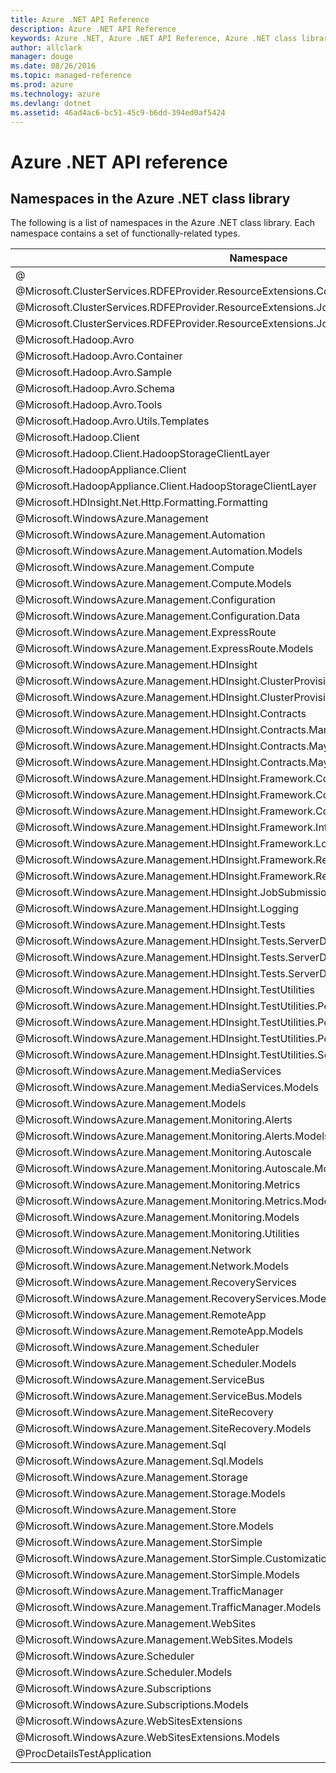 ```yaml
---
title: Azure .NET API Reference 
description: Azure .NET API Reference 
keywords: Azure .NET, Azure .NET API Reference, Azure .NET class library
author: allclark
manager: douge
ms.date: 08/26/2016
ms.topic: managed-reference
ms.prod: azure
ms.technology: azure
ms.devlang: dotnet
ms.assetid: 46ad4ac6-bc51-45c9-b6dd-394ed0af5424
---
```


# Azure .NET API reference

## Namespaces in the Azure .NET class library ##

The following is a list of namespaces in the Azure .NET class library. Each namespace contains a set of functionally-related types.

<table class="table table-bordered table-striped table-condensed">
<thead>
   <tr>
      <th>Namespace</th>
      <th>Description</th>
   </tr>
</thead>
<tr>
   <td>@</td>
   <td>
    </td>
</tr>
<tr>
   <td>@Microsoft.ClusterServices.RDFEProvider.ResourceExtensions.Common.Models</td>
   <td>
    </td>
</tr>
<tr>
   <td>@Microsoft.ClusterServices.RDFEProvider.ResourceExtensions.JobSubmission</td>
   <td>
    </td>
</tr>
<tr>
   <td>@Microsoft.ClusterServices.RDFEProvider.ResourceExtensions.JobSubmission.Models</td>
   <td>
    </td>
</tr>
<tr>
   <td>@Microsoft.Hadoop.Avro</td>
   <td>
    </td>
</tr>
<tr>
   <td>@Microsoft.Hadoop.Avro.Container</td>
   <td>
    </td>
</tr>
<tr>
   <td>@Microsoft.Hadoop.Avro.Sample</td>
   <td>
    </td>
</tr>
<tr>
   <td>@Microsoft.Hadoop.Avro.Schema</td>
   <td>
    </td>
</tr>
<tr>
   <td>@Microsoft.Hadoop.Avro.Tools</td>
   <td>
    </td>
</tr>
<tr>
   <td>@Microsoft.Hadoop.Avro.Utils.Templates</td>
   <td>
    </td>
</tr>
<tr>
   <td>@Microsoft.Hadoop.Client</td>
   <td>
    </td>
</tr>
<tr>
   <td>@Microsoft.Hadoop.Client.HadoopStorageClientLayer</td>
   <td>
    </td>
</tr>
<tr>
   <td>@Microsoft.HadoopAppliance.Client</td>
   <td>
    </td>
</tr>
<tr>
   <td>@Microsoft.HadoopAppliance.Client.HadoopStorageClientLayer</td>
   <td>
    </td>
</tr>
<tr>
   <td>@Microsoft.HDInsight.Net.Http.Formatting.Formatting</td>
   <td>
    </td>
</tr>
<tr>
   <td>@Microsoft.WindowsAzure.Management</td>
   <td>
    </td>
</tr>
<tr>
   <td>@Microsoft.WindowsAzure.Management.Automation</td>
   <td>
    </td>
</tr>
<tr>
   <td>@Microsoft.WindowsAzure.Management.Automation.Models</td>
   <td>
    </td>
</tr>
<tr>
   <td>@Microsoft.WindowsAzure.Management.Compute</td>
   <td>
    </td>
</tr>
<tr>
   <td>@Microsoft.WindowsAzure.Management.Compute.Models</td>
   <td>
    </td>
</tr>
<tr>
   <td>@Microsoft.WindowsAzure.Management.Configuration</td>
   <td>
    </td>
</tr>
<tr>
   <td>@Microsoft.WindowsAzure.Management.Configuration.Data</td>
   <td>
    </td>
</tr>
<tr>
   <td>@Microsoft.WindowsAzure.Management.ExpressRoute</td>
   <td>
    </td>
</tr>
<tr>
   <td>@Microsoft.WindowsAzure.Management.ExpressRoute.Models</td>
   <td>
    </td>
</tr>
<tr>
   <td>@Microsoft.WindowsAzure.Management.HDInsight</td>
   <td>
    </td>
</tr>
<tr>
   <td>@Microsoft.WindowsAzure.Management.HDInsight.ClusterProvisioning</td>
   <td>
    </td>
</tr>
<tr>
   <td>@Microsoft.WindowsAzure.Management.HDInsight.ClusterProvisioning.Data</td>
   <td>
    </td>
</tr>
<tr>
   <td>@Microsoft.WindowsAzure.Management.HDInsight.Contracts</td>
   <td>
    </td>
</tr>
<tr>
   <td>@Microsoft.WindowsAzure.Management.HDInsight.Contracts.March2013</td>
   <td>
    </td>
</tr>
<tr>
   <td>@Microsoft.WindowsAzure.Management.HDInsight.Contracts.May2013</td>
   <td>
    </td>
</tr>
<tr>
   <td>@Microsoft.WindowsAzure.Management.HDInsight.Contracts.May2014</td>
   <td>
    </td>
</tr>
<tr>
   <td>@Microsoft.WindowsAzure.Management.HDInsight.Framework.Core</td>
   <td>
    </td>
</tr>
<tr>
   <td>@Microsoft.WindowsAzure.Management.HDInsight.Framework.Core.Library.WebRequest</td>
   <td>
    </td>
</tr>
<tr>
   <td>@Microsoft.WindowsAzure.Management.HDInsight.Framework.Core.Retries</td>
   <td>
    </td>
</tr>
<tr>
   <td>@Microsoft.WindowsAzure.Management.HDInsight.Framework.Internal</td>
   <td>
    </td>
</tr>
<tr>
   <td>@Microsoft.WindowsAzure.Management.HDInsight.Framework.Logging</td>
   <td>
    </td>
</tr>
<tr>
   <td>@Microsoft.WindowsAzure.Management.HDInsight.Framework.Rest</td>
   <td>
    </td>
</tr>
<tr>
   <td>@Microsoft.WindowsAzure.Management.HDInsight.Framework.Rest.CodeGen</td>
   <td>
    </td>
</tr>
<tr>
   <td>@Microsoft.WindowsAzure.Management.HDInsight.JobSubmission</td>
   <td>
    </td>
</tr>
<tr>
   <td>@Microsoft.WindowsAzure.Management.HDInsight.Logging</td>
   <td>
    </td>
</tr>
<tr>
   <td>@Microsoft.WindowsAzure.Management.HDInsight.Tests</td>
   <td>
    </td>
</tr>
<tr>
   <td>@Microsoft.WindowsAzure.Management.HDInsight.Tests.ServerDataObjects</td>
   <td>
    </td>
</tr>
<tr>
   <td>@Microsoft.WindowsAzure.Management.HDInsight.Tests.ServerDataObjects.Rdfe</td>
   <td>
    </td>
</tr>
<tr>
   <td>@Microsoft.WindowsAzure.Management.HDInsight.Tests.ServerDataObjects.RdfeE</td>
   <td>
    </td>
</tr>
<tr>
   <td>@Microsoft.WindowsAzure.Management.HDInsight.TestUtilities</td>
   <td>
    </td>
</tr>
<tr>
   <td>@Microsoft.WindowsAzure.Management.HDInsight.TestUtilities.PowerShellTestAbstraction.Concreates</td>
   <td>
    </td>
</tr>
<tr>
   <td>@Microsoft.WindowsAzure.Management.HDInsight.TestUtilities.PowerShellTestAbstraction.Disposable</td>
   <td>
    </td>
</tr>
<tr>
   <td>@Microsoft.WindowsAzure.Management.HDInsight.TestUtilities.PowerShellTestAbstraction.Interfaces</td>
   <td>
    </td>
</tr>
<tr>
   <td>@Microsoft.WindowsAzure.Management.HDInsight.TestUtilities.ServerDataObjects</td>
   <td>
    </td>
</tr>
<tr>
   <td>@Microsoft.WindowsAzure.Management.MediaServices</td>
   <td>
    </td>
</tr>
<tr>
   <td>@Microsoft.WindowsAzure.Management.MediaServices.Models</td>
   <td>
    </td>
</tr>
<tr>
   <td>@Microsoft.WindowsAzure.Management.Models</td>
   <td>
    </td>
</tr>
<tr>
   <td>@Microsoft.WindowsAzure.Management.Monitoring.Alerts</td>
   <td>
    </td>
</tr>
<tr>
   <td>@Microsoft.WindowsAzure.Management.Monitoring.Alerts.Models</td>
   <td>
    </td>
</tr>
<tr>
   <td>@Microsoft.WindowsAzure.Management.Monitoring.Autoscale</td>
   <td>
    </td>
</tr>
<tr>
   <td>@Microsoft.WindowsAzure.Management.Monitoring.Autoscale.Models</td>
   <td>
    </td>
</tr>
<tr>
   <td>@Microsoft.WindowsAzure.Management.Monitoring.Metrics</td>
   <td>
    </td>
</tr>
<tr>
   <td>@Microsoft.WindowsAzure.Management.Monitoring.Metrics.Models</td>
   <td>
    </td>
</tr>
<tr>
   <td>@Microsoft.WindowsAzure.Management.Monitoring.Models</td>
   <td>
    </td>
</tr>
<tr>
   <td>@Microsoft.WindowsAzure.Management.Monitoring.Utilities</td>
   <td>
    </td>
</tr>
<tr>
   <td>@Microsoft.WindowsAzure.Management.Network</td>
   <td>
    </td>
</tr>
<tr>
   <td>@Microsoft.WindowsAzure.Management.Network.Models</td>
   <td>
    </td>
</tr>
<tr>
   <td>@Microsoft.WindowsAzure.Management.RecoveryServices</td>
   <td>
    </td>
</tr>
<tr>
   <td>@Microsoft.WindowsAzure.Management.RecoveryServices.Models</td>
   <td>
    </td>
</tr>
<tr>
   <td>@Microsoft.WindowsAzure.Management.RemoteApp</td>
   <td>
    </td>
</tr>
<tr>
   <td>@Microsoft.WindowsAzure.Management.RemoteApp.Models</td>
   <td>
    </td>
</tr>
<tr>
   <td>@Microsoft.WindowsAzure.Management.Scheduler</td>
   <td>
    </td>
</tr>
<tr>
   <td>@Microsoft.WindowsAzure.Management.Scheduler.Models</td>
   <td>
    </td>
</tr>
<tr>
   <td>@Microsoft.WindowsAzure.Management.ServiceBus</td>
   <td>
    </td>
</tr>
<tr>
   <td>@Microsoft.WindowsAzure.Management.ServiceBus.Models</td>
   <td>
    </td>
</tr>
<tr>
   <td>@Microsoft.WindowsAzure.Management.SiteRecovery</td>
   <td>
    </td>
</tr>
<tr>
   <td>@Microsoft.WindowsAzure.Management.SiteRecovery.Models</td>
   <td>
    </td>
</tr>
<tr>
   <td>@Microsoft.WindowsAzure.Management.Sql</td>
   <td>
    </td>
</tr>
<tr>
   <td>@Microsoft.WindowsAzure.Management.Sql.Models</td>
   <td>
    </td>
</tr>
<tr>
   <td>@Microsoft.WindowsAzure.Management.Storage</td>
   <td>
    </td>
</tr>
<tr>
   <td>@Microsoft.WindowsAzure.Management.Storage.Models</td>
   <td>
    </td>
</tr>
<tr>
   <td>@Microsoft.WindowsAzure.Management.Store</td>
   <td>
    </td>
</tr>
<tr>
   <td>@Microsoft.WindowsAzure.Management.Store.Models</td>
   <td>
    </td>
</tr>
<tr>
   <td>@Microsoft.WindowsAzure.Management.StorSimple</td>
   <td>
    </td>
</tr>
<tr>
   <td>@Microsoft.WindowsAzure.Management.StorSimple.Customization.Models</td>
   <td>
    </td>
</tr>
<tr>
   <td>@Microsoft.WindowsAzure.Management.StorSimple.Models</td>
   <td>
    </td>
</tr>
<tr>
   <td>@Microsoft.WindowsAzure.Management.TrafficManager</td>
   <td>
    </td>
</tr>
<tr>
   <td>@Microsoft.WindowsAzure.Management.TrafficManager.Models</td>
   <td>
    </td>
</tr>
<tr>
   <td>@Microsoft.WindowsAzure.Management.WebSites</td>
   <td>
    </td>
</tr>
<tr>
   <td>@Microsoft.WindowsAzure.Management.WebSites.Models</td>
   <td>
    </td>
</tr>
<tr>
   <td>@Microsoft.WindowsAzure.Scheduler</td>
   <td>
    </td>
</tr>
<tr>
   <td>@Microsoft.WindowsAzure.Scheduler.Models</td>
   <td>
    </td>
</tr>
<tr>
   <td>@Microsoft.WindowsAzure.Subscriptions</td>
   <td>
    </td>
</tr>
<tr>
   <td>@Microsoft.WindowsAzure.Subscriptions.Models</td>
   <td>
    </td>
</tr>
<tr>
   <td>@Microsoft.WindowsAzure.WebSitesExtensions</td>
   <td>
    </td>
</tr>
<tr>
   <td>@Microsoft.WindowsAzure.WebSitesExtensions.Models</td>
   <td>
    </td>
</tr>
<tr>
   <td>@ProcDetailsTestApplication</td>
   <td>
    </td>
</tr>